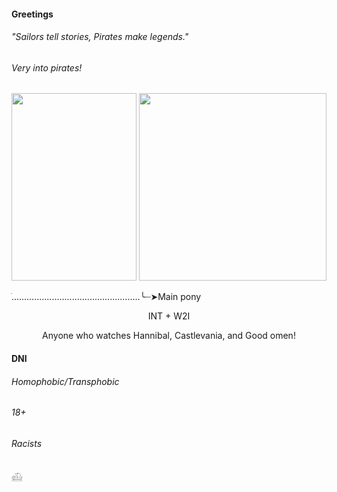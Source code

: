 <h4>Greetings</h4>

<h6>"Sailors tell stories, Pirates make legends."<h6>
<h6>Very into pirates!</h6>
 
<p align="Left">
 <img width="200" height="300" src="https://github.com/user-attachments/assets/11533f83-89cc-4c34-8acf-6fb77812eadc">
<img width="300" height="300" src="https://github.com/user-attachments/assets/0f8947e7-6049-498f-9e7a-9008c1ed9c92">
</p>

.ׂ..................................................╰┈➤Main pony
<p align="Center">
INT + W2I
 </p>
 <p align="Center">
Anyone who watches Hannibal, Castlevania, and Good omen!
 </p>
 
 
<h4>DNI</h4> 
<h6>Homophobic/Transphobic</h6>
<h6>18+</h6>
<h6>Racists</h6>
𓊝

